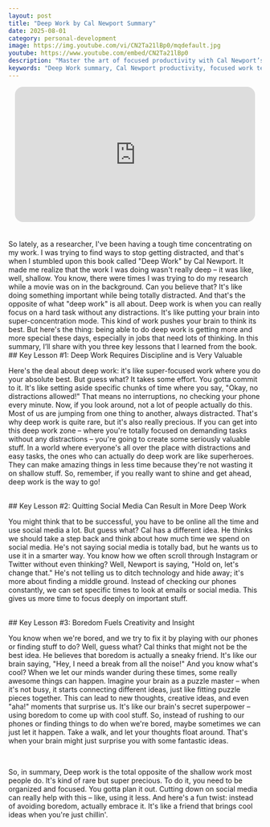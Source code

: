 ```yaml
---
layout: post
title: "Deep Work by Cal Newport Summary"
date: 2025-08-01
category: personal-development
image: https://img.youtube.com/vi/CN2Ta21lBp0/mqdefault.jpg
youtube: https://www.youtube.com/embed/CN2Ta21lBp0
description: "Master the art of focused productivity with Cal Newport’s 'Deep Work'. Learn how eliminating distractions, reducing social media use, and embracing boredom can help you produce high-value work and boost creativity."
keywords: "Deep Work summary, Cal Newport productivity, focused work techniques, how to focus better, quit social media for productivity, deep work strategies, creative thinking tips"
---
```


<div style="display: flex; justify-content: center; margin-bottom: 20px;">
  <div style="aspect-ratio: 16 / 9; width: 95%; max-width: 700px; position: relative;">
    <iframe 
      src="https://www.youtube.com/embed/CN2Ta21lBp0"
      title="YouTube video player"
      allowfullscreen
      frameborder="0"
      style="position: absolute; inset: 0; width: 100%; height: 100%; border-radius: 16px;">
    </iframe>
  </div>
</div>

<div style="height: 15px;"></div>
<!-- ..................................................................... -->
So lately, as a researcher, I've been having a tough time concentrating on my work. I was trying to find ways to stop getting distracted, and that's when I stumbled upon this book called "Deep Work" by Cal Newport. It made me realize that the work I was doing wasn't really deep – it was like, well, shallow. You know, there were times I was trying to do my research while a movie was on in the background. Can you believe that? It's like doing something important while being totally distracted. And that's the opposite of what "deep work" is all about. Deep work is when you can really focus on a hard task without any distractions. It's like putting your brain into super-concentration mode. This kind of work pushes your brain to think its best. But here's the thing: being able to do deep work is getting more and more special these days, especially in jobs that need lots of thinking. In this summary, I’ll share with you three key lessons that I learned from the book.



<br>
## Key Lesson #1: Deep Work Requires Discipline and is Very Valuable 

Here's the deal about deep work: it's like super-focused work where you do your absolute best. But guess what? It takes some effort. You gotta commit to it. It's like setting aside specific chunks of time where you say, "Okay, no distractions allowed!" That means no interruptions, no checking your phone every minute. Now, if you look around, not a lot of people actually do this. Most of us are jumping from one thing to another, always distracted. That's why deep work is quite rare, but it's also really precious. If you can get into this deep work zone – where you're totally focused on demanding tasks without any distractions – you're going to create some seriously valuable stuff. In a world where everyone's all over the place with distractions and easy tasks, the ones who can actually do deep work are like superheroes. They can make amazing things in less time because they're not wasting it on shallow stuff. So, remember, if you really want to shine and get ahead, deep work is the way to go!



<br>
## Key Lesson #2: Quitting Social Media Can Result in More Deep Work

You might think that to be successful, you have to be online all the time and use social media a lot. But guess what? Cal has a different idea. He thinks we should take a step back and think about how much time we spend on social media. He's not saying social media is totally bad, but he wants us to use it in a smarter way. You know how we often scroll through Instagram or Twitter without even thinking? Well, Newport is saying, "Hold on, let's change that." He's not telling us to ditch technology and hide away; it's more about finding a middle ground. Instead of checking our phones constantly, we can set specific times to look at emails or social media. This gives us more time to focus deeply on important stuff.



<br>
## Key Lesson #3: Boredom Fuels Creativity and Insight

You know when we're bored, and we try to fix it by playing with our phones or finding stuff to do? Well, guess what? Cal thinks that might not be the best idea. He believes that boredom is actually a sneaky friend. It's like our brain saying, "Hey, I need a break from all the noise!" And you know what's cool? When we let our minds wander during these times, some really awesome things can happen. Imagine your brain as a puzzle master – when it's not busy, it starts connecting different ideas, just like fitting puzzle pieces together. This can lead to new thoughts, creative ideas, and even "aha!" moments that surprise us. It's like our brain's secret superpower – using boredom to come up with cool stuff. So, instead of rushing to our phones or finding things to do when we're bored, maybe sometimes we can just let it happen. Take a walk, and let your thoughts float around. That's when your brain might just surprise you with some fantastic ideas.

<br>
 

So, in summary, Deep work is the total opposite of the shallow work most people do. It's kind of rare but super precious. To do it, you need to be organized and focused. You gotta plan it out. Cutting down on social media can really help with this – like, using it less. And here's a fun twist: instead of avoiding boredom, actually embrace it. It's like a friend that brings cool ideas when you're just chillin'.
